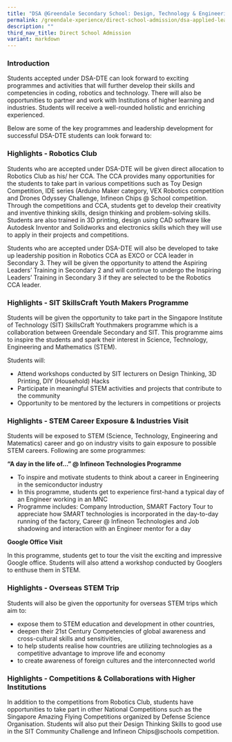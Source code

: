 ```yaml
---
title: "DSA @Greendale Secondary School: Design, Technology & Engineering (DTE)"
permalink: /greendale-xperience/direct-school-admission/dsa-applied-learning-programme/
description: ""
third_nav_title: Direct School Admission
variant: markdown
---
```

### Introduction

Students accepted under DSA-DTE can look forward to exciting programmes and activities that will further develop their skills and competencies in coding, robotics and technology. There will also be opportunities to partner and work with Institutions of higher learning and industries. Students will receive a well-rounded holistic and enriching experienced.

Below are some of the key programmes and leadership development for successful DSA-DTE students can look forward to:

### Highlights - **Robotics Club**

Students who are accepted under DSA-DTE will be given direct allocation to Robotics Club as his/ her CCA. The CCA provides many opportunities for the students to take part in various competitions such as Toy Design Competition, IDE series (Arduino Maker category, VEX Robotics competition and Drones Odyssey Challenge, Infineon Chips @ School competition. Through the competitions and CCA, students get to develop their creativity and inventive thinking skills, design thinking and problem-solving skills. Students are also trained in 3D printing, design using CAD software like Autodesk Inventor and Solidworks and electronics skills which they will use to apply in their projects and competitions.

Students who are accepted under DSA-DTE will also be developed to take up leadership position in Robotics CCA as EXCO or CCA leader in Secondary 3. They will be given the opportunity to attend the Aspiring Leaders’ Training in Secondary 2 and will continue to undergo the Inspiring Leaders’ Training in Secondary 3 if they are selected to be the Robotics CCA leader.

### Highlights - **SIT SkillsCraft Youth Makers Programme**

Students will be given the opportunity to take part in the Singapore Institute of Technology (SIT) SkillsCraft Youthmakers programme which is a collaboration between Greendale Secondary and SIT. This programme aims to inspire the students and spark their interest in Science, Technology, Engineering and Mathematics (STEM).

Students will:

*   Attend workshops conducted by SIT lecturers on Design Thinking, 3D Printing, DIY (Household) Hacks
*   Participate in meaningful STEM activities and projects that contribute to the community
*   Opportunity to be mentored by the lecturers in competitions or projects

### Highlights - **STEM Career Exposure & Industries Visit**

Students will be exposed to STEM (Science, Technology, Engineering and Matematics) career and go on industry visits to gain exposure to possible STEM careers. Following are some programmes:

**“A day in the life of…” @ Infineon Technologies Programme**

*   To inspire and motivate students to think about a career in Engineering in the semiconductor industry
*   In this programme, students get to experience first-hand a typical day of an Engineer working in an MNC
*   Programme includes: Company Introduction, SMART Factory Tour to appreciate how SMART technologies is incorporated in the day-to-day running of the factory, Career @ Infineon Technologies and Job shadowing and interaction with an Engineer mentor for a day

**Google Office Visit**

In this programme, students get to tour the visit the exciting and impressive Google office. Students will also attend a workshop conducted by Googlers to enthuse them in STEM.

### Highlights - **Overseas STEM Trip**

Students will also be given the opportunity for overseas STEM trips which aim to:

*   expose them to STEM education and development in other countries,
*   deepen their 21st Century Competencies of global awareness and cross-cultural skills and sensitivities,
*   to help students realise how countries are utilizing technologies as a competitive advantage to improve life and economy
*   to create awareness of foreign cultures and the interconnected world

### Highlights - **Competitions & Collaborations with Higher Institutions**

In addition to the competitions from Robotics Club, students have opportunities to take part in other National Competitions such as the Singapore Amazing Flying Competitions organized by Defense Science Organisation. Students will also put their Design Thinking Skills to good use in the SIT Community Challenge and Infineon Chips@schools competition.